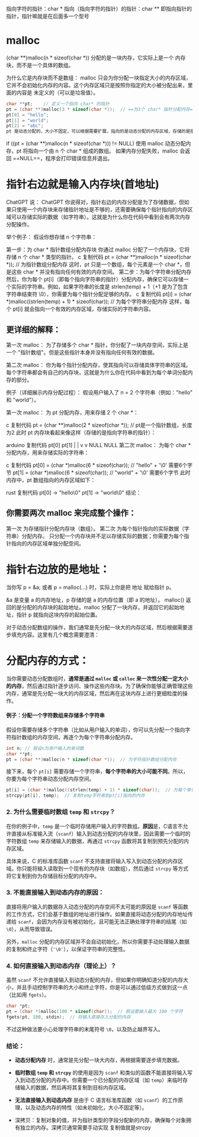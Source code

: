 指向字符的指针：char *
指向（指向字符的指针）的指针：char **  即指向指针的指针，指针嘛就是在后面多一个型号
# malloc
(char **)malloc(n * sizeof(char *)) 分配的是一块内存，它实际上是一个 内存块，而不是一个具体的数组。

为什么它是内存块而不是数组：
malloc 只会为你分配一块指定大小的内存区域，它并不会初始化内存的内容。这个内存区域只是按照你指定的大小被分配出来，里面的内容是 未定义的（可以是垃圾值）。
```c 
char **pt;    // 定义一个指向 char* 的指针
pt = (char **)malloc(3 * sizeof(char *));  // ==为3个 char* 指针分配内存==
pt[0] = "hello";
pt[1] = "world";
pt[2] = "abc";
pt 是动态分配的，大小不固定，可以根据需要扩展，指向的是动态分配的内存区域，存储的是指针数组。
```
if ((pt = (char **)malloc(n * sizeof(char *))) != NULL)
使用 malloc 动态分配内存，pt 将指向一个由 n 个 char * 组成的数组。
如果内存分配失败，malloc 会返回 ==NULL==，程序会打印错误信息并退出。


# 指针右边就是输入内存块(首地址)
ChatGPT 说：
ChatGPT
你说得对，指针右边的内存分配是为了存储数据，但如果只使用一个内存块来存储指针地址是不够的，还需要确保每个指针指向的内存区域可以存储实际的数据（如字符串）。这就是为什么你在代码中看到会有两次内存分配操作。

举个例子：
假设你想存储 n 个字符串：

第一步：为 char * 指针数组分配内存块
你通过 malloc 分配了一个内存块，它将存储 n 个 char * 类型的指针。
c
复制代码
pt = (char **)malloc(n * sizeof(char *));  // 为指针数组分配内存
这时，pt 只是一个数组，每个元素是一个 char *，但是这些 char * 并没有指向任何有效的内存空间。
第二步：为每个字符串分配内存
然后，你为每个 pt[i]（即每个指向字符串的指针）分配内存，确保它可以存储一个实际的字符串。例如，如果字符串的长度是 strlen(temp) + 1（+1 是为了包含字符串结束符 \0），你需要为每个指针分配足够的内存。
c
复制代码
pt[i] = (char *)malloc((strlen(temp) + 1) * sizeof(char));  // 为每个字符串分配内存
这样，每个 pt[i] 就会指向一个有效的内存区域，存储实际的字符串内容。
## 更详细的解释：
第一次 malloc：
为了存储多个 char * 指针，你分配了一块内存空间，实际上是一个 "指针数组"。但是这些指针本身并没有指向任何有效的数据。

第二次 malloc：
你为每个指针分配内存，使其指向可以存储具体字符串的区域。每个字符串都会有自己的内存块，这就是为什么你在代码中看到为每个单词分配内存的部分。

例子（详细展示内存分配过程）：
假设用户输入了 n = 2 个字符串（例如："hello" 和 "world"）。

第一次 malloc： 为 pt 分配内存，用来存储 2 个 char *：

c
复制代码
pt = (char **)malloc(2 * sizeof(char *));  // pt是一个指针数组，长度为2
此时 pt 内存块看起来像这样（存储的是指向字符串的指针）：

arduino
复制代码
pt[0]     pt[1]
|         |
v         v
NULL      NULL
第二次 malloc： 为每个 char * 分配内存，用来存储实际的字符串：

c
复制代码
pt[0] = (char *)malloc(6 * sizeof(char));  // "hello" + '\0' 需要6个字节
pt[1] = (char *)malloc(6 * sizeof(char));  // "world" + '\0' 需要6个字节
此时内存中，pt 数组指向的内存区域如下：

rust
复制代码
pt[0] -> "hello\0"
pt[1] -> "world\0"
结论：
## 你需要两次 malloc 来完成整个操作：
第一次 为存储指针分配内存块（数组）。
第二次 为每个指针指向的实际数据（字符串）分配内存。
只分配一个内存块并不足以存储实际的数据；你需要为每个指针指向的内存区域单独分配空间。

# 指针右边放的是地址：
当你写 p = &a; 或者 p = malloc(...) 时，实际上你是把 地址 赋给指针 p。

&a 是变量 a 的内存地址，p 存储的是 a 的内存位置（即 a 的地址）。
malloc() 返回的是分配的内存块的起始地址。malloc 分配了一块内存，并返回它的起始地址，指针 p 就指向这块内存的起始位置。

对于动态分配数组的操作，我们通常是先分配一块大的内存区域，然后根据需要逐步填充内容。这里有几个概念需要澄清：

# **分配内存的方式：**
当你需要动态分配数组时，**通常是通过 `malloc` 或 `calloc` 来一次性分配一定大小的内存**，然后通过指针逐步访问、操作这些内存块。为了确保你能够正确管理这些内存，通常是先分配一块大的内存区域，然后再在这块内存上进行更细粒度的操作。

#### 例子：分配一个字符数组来存储多个字符串
假设你需要存储多个字符串（比如从用户输入的单词），你可以先分配一个指向字符指针数组的内存空间，再逐个为每个字符串分配内存。

```c
int n; // 假设n为用户输入的单词数
char **pt;
pt = (char **)malloc(n * sizeof(char *));  // 为字符指针数组分配内存
```

接下来，每个 `pt[i]` 需要存储一个字符串，**每个字符串的大小可能不同**。所以，你要为每个字符串动态分配内存空间。

```c
pt[i] = (char *)malloc((strlen(temp) + 1) * sizeof(char));  // 为每个单词分配内存
strcpy(pt[i], temp);  // 复制temp字符串到pt[i]指向的内存
```

### 2. **为什么需要临时数组 `temp` 和 `strcpy`？**
在你的例子中，`temp` 是一个临时存储用户输入的字符数组。**原因**是，C语言不允许直接从标准输入流（`scanf`）输入到动态分配的内存块里，因此需要一个临时的字符数组 `temp` 来存储输入的数据，再通过 `strcpy` 函数将其复制到预先分配的内存区域。

具体来说，C 的标准库函数 `scanf` 不支持直接将输入写入到动态分配的内存区域。你只能将输入读取到一个现有的内存块（如数组），然后通过 `strcpy` 等方式将它复制到你为存储目标分配的内存中。

### 3. **不能直接输入到动态内存的原因：**
直接将用户输入的数据存入动态分配的内存空间不太可能的原因是 `scanf` 等函数的工作方式，它们会基于数组的地址进行操作。如果直接将动态分配的内存地址传递给 `scanf`，会因为内存没有被初始化，且可能无法正确处理字符串的结尾（如 `\0`），从而导致错误。

另外，`malloc` 分配的内存区域并不会自动初始化，所以你需要手动处理输入数据的复制和终止字符（`'\0'`），以保证字符串的完整性。

### 4. **如何直接输入到动态内存（理论上）？**
虽然 `scanf` 不允许直接输入到动态分配的内存，但如果你明确知道分配的内存大小，并且手动控制字符串的大小和终止字符，你是可以通过低级方式做到这一点（比如用 `fgets`）。

```c
char *pt;
pt = (char *)malloc(100 * sizeof(char));  // 假设要输入最大 100 个字符
fgets(pt, 100, stdin);  // 将输入直接存入分配的内存
```

不过这种做法要小心处理字符串的末尾符号 `\0`，以及防止越界写入。

### 结论：
- **动态分配内存** 时，通常是先分配一块大内存，再根据需要逐步填充数据。
- **临时数组 `temp` 和 `strcpy`** 的使用是因为 `scanf` 和类似的函数不能直接将输入写入到动态分配的内存中。你需要一个已分配的内存区域（如 `temp`）来临时存储输入的数据，然后再将其复制到目标内存区域。
- **无法直接输入到动态内存** 是由于 C 语言标准库函数（如 `scanf`）的工作原理，以及动态内存的特性（如未初始化，大小不固定等）。

- 深拷贝：复制对象的值，并为指针类型的字段分配新的内存，确保每个对象拥有独立的内存。深拷贝通常需要手动实现
复制值就是strcpy